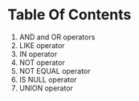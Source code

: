 # Table Of Contents
1. AND and OR operators
2. LIKE operator
3. IN operator
4. NOT operator
5. NOT EQUAL operator
6. IS NULL operator
7. UNION operator
